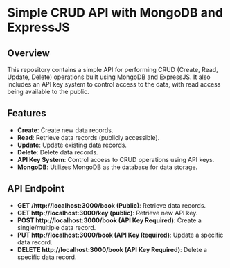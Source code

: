 # Simple CRUD API with MongoDB and ExpressJS

## Overview

This repository contains a simple API for performing CRUD (Create, Read, Update, Delete) operations built using MongoDB and ExpressJS. It also includes an API key system to control access to the data, with read access being available to the public.

## Features

- **Create**: Create new data records.
- **Read**: Retrieve data records (publicly accessible).
- **Update**: Update existing data records.
- **Delete**: Delete data records.
- **API Key System**: Control access to CRUD operations using API keys.
- **MongoDB**: Utilizes MongoDB as the database for data storage.

## API Endpoint

- **GET /http://localhost:3000/book (Public)**: Retrieve data records.
- **GET http://localhost:3000/key (public)**: Retrieve new API key.
- **POST http://localhost:3000/book (API Key Required)**: Create a single/multiple data record.
- **PUT http://localhost:3000/book (API Key Required)**: Update a specific data record.
- **DELETE http://localhost:3000/book (API Key Required)**: Delete a specific data record.